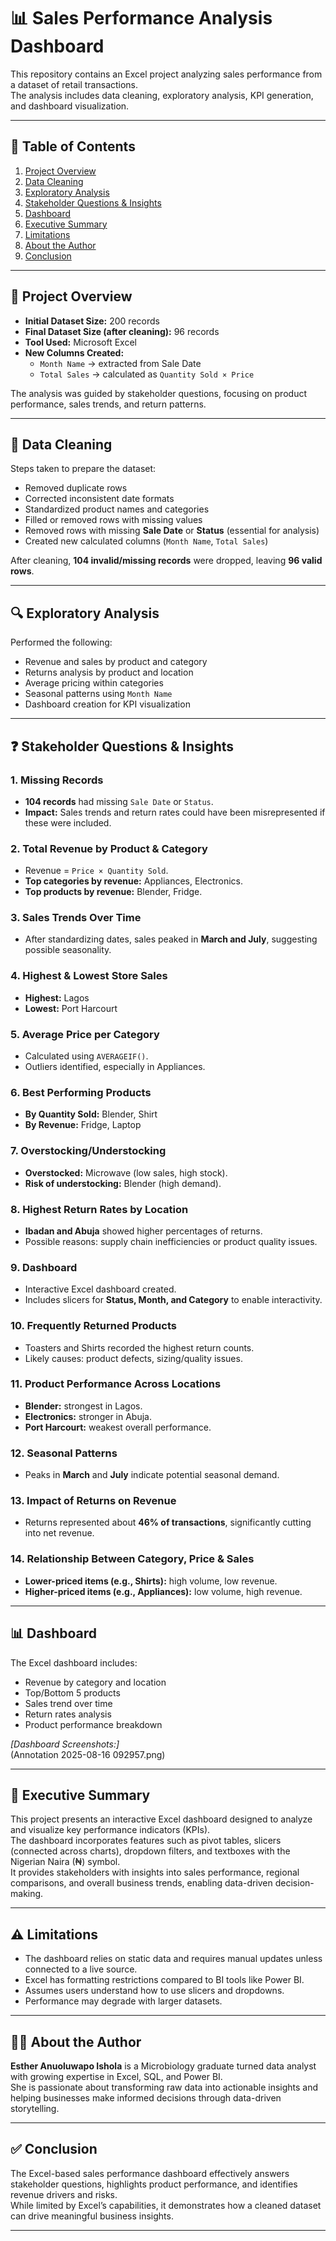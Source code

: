 # 📊 Sales Performance Analysis Dashboard  

This repository contains an Excel project analyzing sales performance from a dataset of retail transactions.  
The analysis includes data cleaning, exploratory analysis, KPI generation, and dashboard visualization.  

---

## 📑 Table of Contents  
1. [Project Overview](#project-overview)  
2. [Data Cleaning](#data-cleaning)  
3. [Exploratory Analysis](#exploratory-analysis)  
4. [Stakeholder Questions & Insights](#stakeholder-questions--insights)  
5. [Dashboard](#dashboard)  
6. [Executive Summary](#executive-summary)  
7. [Limitations](#limitations)  
8. [About the Author](#about-the-author)  
9. [Conclusion](#conclusion)  

---

## 📌 Project Overview  
- **Initial Dataset Size:** 200 records  
- **Final Dataset Size (after cleaning):** 96 records  
- **Tool Used:** Microsoft Excel  
- **New Columns Created:**  
  - `Month Name` → extracted from Sale Date  
  - `Total Sales` → calculated as `Quantity Sold × Price`  

The analysis was guided by stakeholder questions, focusing on product performance, sales trends, and return patterns.

---

## 🧹 Data Cleaning  
Steps taken to prepare the dataset:  
- Removed duplicate rows  
- Corrected inconsistent date formats  
- Standardized product names and categories  
- Filled or removed rows with missing values  
- Removed rows with missing **Sale Date** or **Status** (essential for analysis)  
- Created new calculated columns (`Month Name`, `Total Sales`)  

After cleaning, **104 invalid/missing records** were dropped, leaving **96 valid rows**.

---

## 🔍 Exploratory Analysis  
Performed the following:  
- Revenue and sales by product and category  
- Returns analysis by product and location  
- Average pricing within categories  
- Seasonal patterns using `Month Name`  
- Dashboard creation for KPI visualization  

---

## ❓ Stakeholder Questions & Insights  

### 1. Missing Records  
- **104 records** had missing `Sale Date` or `Status`.  
- **Impact:** Sales trends and return rates could have been misrepresented if these were included.  

### 2. Total Revenue by Product & Category  
- Revenue = `Price × Quantity Sold`.  
- **Top categories by revenue:** Appliances, Electronics.  
- **Top products by revenue:** Blender, Fridge.  

### 3. Sales Trends Over Time  
- After standardizing dates, sales peaked in **March and July**, suggesting possible seasonality.  

### 4. Highest & Lowest Store Sales  
- **Highest:** Lagos  
- **Lowest:** Port Harcourt  

### 5. Average Price per Category  
- Calculated using `AVERAGEIF()`.  
- Outliers identified, especially in Appliances.  

### 6. Best Performing Products  
- **By Quantity Sold:** Blender, Shirt  
- **By Revenue:** Fridge, Laptop  

### 7. Overstocking/Understocking  
- **Overstocked:** Microwave (low sales, high stock).  
- **Risk of understocking:** Blender (high demand).  

### 8. Highest Return Rates by Location  
- **Ibadan and Abuja** showed higher percentages of returns.  
- Possible reasons: supply chain inefficiencies or product quality issues.  

### 9. Dashboard  
- Interactive Excel dashboard created.  
- Includes slicers for **Status, Month, and Category** to enable interactivity.  

### 10. Frequently Returned Products  
- Toasters and Shirts recorded the highest return counts.  
- Likely causes: product defects, sizing/quality issues.  

### 11. Product Performance Across Locations  
- **Blender:** strongest in Lagos.  
- **Electronics:** stronger in Abuja.  
- **Port Harcourt:** weakest overall performance.  

### 12. Seasonal Patterns  
- Peaks in **March** and **July** indicate potential seasonal demand.  

### 13. Impact of Returns on Revenue  
- Returns represented about **46% of transactions**, significantly cutting into net revenue.  

### 14. Relationship Between Category, Price & Sales  
- **Lower-priced items (e.g., Shirts):** high volume, low revenue.  
- **Higher-priced items (e.g., Appliances):** low volume, high revenue.  

---

## 📊 Dashboard  
The Excel dashboard includes:  
- Revenue by category and location  
- Top/Bottom 5 products  
- Sales trend over time  
- Return rates analysis  
- Product performance breakdown  

*[Dashboard Screenshots:]*  
(Annotation 2025-08-16 092957.png)

---

## 📌 Executive Summary  
This project presents an interactive Excel dashboard designed to analyze and visualize key performance indicators (KPIs).  
The dashboard incorporates features such as pivot tables, slicers (connected across charts), dropdown filters, and textboxes with the Nigerian Naira (₦) symbol.  
It provides stakeholders with insights into sales performance, regional comparisons, and overall business trends, enabling data-driven decision-making.  

---

## ⚠️ Limitations  
- The dashboard relies on static data and requires manual updates unless connected to a live source.  
- Excel has formatting restrictions compared to BI tools like Power BI.  
- Assumes users understand how to use slicers and dropdowns.  
- Performance may degrade with larger datasets.  

---

## 👩‍💻 About the Author  
**Esther Anuoluwapo Ishola** is a Microbiology graduate turned data analyst with growing expertise in Excel, SQL, and Power BI.  
She is passionate about transforming raw data into actionable insights and helping businesses make informed decisions through data-driven storytelling.  

---

## ✅ Conclusion  
The Excel-based sales performance dashboard effectively answers stakeholder questions, highlights product performance, and identifies revenue drivers and risks.  
While limited by Excel’s capabilities, it demonstrates how a cleaned dataset can drive meaningful business insights.  

---
